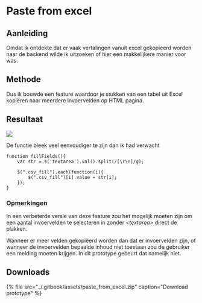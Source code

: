 # Paste from excel

## Aanleiding

Omdat ik ontdekte dat er vaak vertalingen vanuit excel gekopieerd worden naar de backend wilde ik uitzoeken of hier een makkelijkere manier voor was. 

## Methode

Dus ik bouwde een feature waardoor je stukken van een tabel uit Excel kopiëren naar meerdere invoervelden op HTML pagina. 

## Resultaat

![](../.gitbook/assets/paste_from_excel.gif)

De functie bleek veel eenvoudiger te zijn dan ik had verwacht

```text
function fillFields(){
    var str = $('textarea').val().split(/[\r\n]/g);
    
    $(".csv_fill").each(function(i){
        $(".csv_fill")[i].value = str[i];
    });
}   
```

### Opmerkingen

In een verbeterde versie van deze feature zou het mogelijk moeten zijn om een aantal invoervelden te selecteren in zonder _&lt;textarea&gt;_ direct de plakken. 

Wanneer er meer velden gekopiëerd worden dan dat er invoervelden zijn, of wanneer de invoervelden bepaalde inhoud niet toestaan zou de gebruiker een melding moeten krijgen. In dit prototype gebeurt dat namelijk niet. 

## Downloads

{% file src="../.gitbook/assets/paste\_from\_excel.zip" caption="Download prototype" %}


